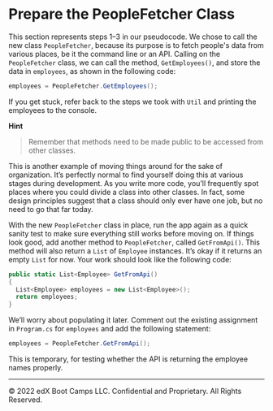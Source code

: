 # Prepare the PeopleFetcher Class

This section represents steps 1–3 in our pseudocode. We chose to call the new class `PeopleFetcher`, because its purpose is to fetch people's data from various places, be it the command line or an API. Calling on the `PeopleFetcher` class, we can call the method, `GetEmployees()`, and store the data in `employees`, as shown in the following code:

```cs
employees = PeopleFetcher.GetEmployees();
```

If you get stuck, refer back to the steps we took with `Util` and printing the employees to the console.

**Hint**

> Remember that methods need to be made public to be accessed from other classes.
  
This is another example of moving things around for the sake of organization. It’s perfectly normal to find yourself doing this at various stages during development. As you write more code, you’ll frequently spot places where you could divide a class into other classes. In fact, some design principles suggest that a class should only ever have one job, but no need to go that far today.

With the new `PeopleFetcher` class in place, run the app again as a quick sanity test to make sure everything still works before moving on. If things look good, add another method to `PeopleFetcher`, called `GetFromApi()`. This method will also return a `List` of `Employee` instances. It’s okay if it returns an empty `List` for now. Your work should look like the following code:

```cs
public static List<Employee> GetFromApi() 
{
  List<Employee> employees = new List<Employee>();
  return employees;
}
```

We’ll worry about populating it later. Comment out the existing assignment in `Program.cs` for `employees` and add the following statement:

```cs
employees = PeopleFetcher.GetFromApi();
```

This is temporary, for testing whether the API is returning the employee names properly.

---
© 2022 edX Boot Camps LLC. Confidential and Proprietary. All Rights Reserved.